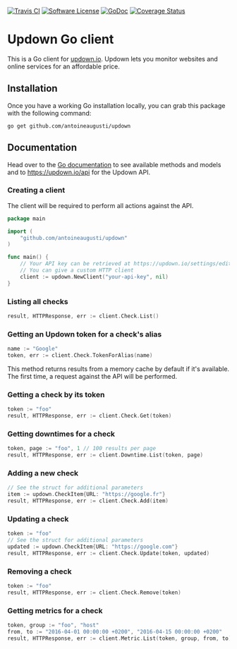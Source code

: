 [![Travis CI](https://img.shields.io/travis/AntoineAugusti/updown/master.svg?style=flat-square)](https://travis-ci.org/AntoineAugusti/updown)
[![Software License](https://img.shields.io/badge/License-MIT-orange.svg?style=flat-square)](https://github.com/AntoineAugusti/updown/blob/master/LICENSE.md)
[![GoDoc](https://img.shields.io/badge/godoc-reference-blue.svg?style=flat-square)](https://godoc.org/github.com/AntoineAugusti/updown)
[![Coverage Status](http://codecov.io/github/AntoineAugusti/updown/coverage.svg?branch=master)](http://codecov.io/github/AntoineAugusti/updown?branch=master)

# Updown Go client
This is a Go client for [updown.io](https://updown.io). Updown lets you monitor websites and online services for an affordable price.

## Installation
Once you have a working Go installation locally, you can grab this package with the following command:
```
go get github.com/antoineaugusti/updown
```

## Documentation
Head over to the [Go documentation](https://godoc.org/github.com/AntoineAugusti/updown) to see available methods and models and to https://updown.io/api for the Updown API.

### Creating a client
The client will be required to perform all actions against the API.
```go
package main

import (
    "github.com/antoineaugusti/updown"
)

func main() {
    // Your API key can be retrieved at https://updown.io/settings/edit
    // You can give a custom HTTP client
    client := updown.NewClient("your-api-key", nil)
}
```

### Listing all checks
```go
result, HTTPResponse, err := client.Check.List()
```

### Getting an Updown token for a check's alias
```go
name := "Google"
token, err := client.Check.TokenForAlias(name)
```
This method returns results from a memory cache by default if it's available. The first time, a request against the API will be performed.

### Getting a check by its token
```go
token := "foo"
result, HTTPResponse, err := client.Check.Get(token)
```

### Getting downtimes for a check
```go
token, page := "foo", 1 // 100 results per page
result, HTTPResponse, err := client.Downtime.List(token, page)
```

### Adding a new check
```go
// See the struct for additional parameters
item := updown.CheckItem{URL: "https://google.fr"}
result, HTTPResponse, err := client.Check.Add(item)
```

### Updating a check
```go
token := "foo"
// See the struct for additional parameters
updated := updown.CheckItem{URL: "https://google.com"}
result, HTTPResponse, err := client.Check.Update(token, updated)
```

### Removing a check
```go
token := "foo"
result, HTTPResponse, err := client.Check.Remove(token)
```

### Getting metrics for a check
```go
token, group := "foo", "host"
from, to := "2016-04-01 00:00:00 +0200", "2016-04-15 00:00:00 +0200"
result, HTTPResponse, err := client.Metric.List(token, group, from, to)
```
